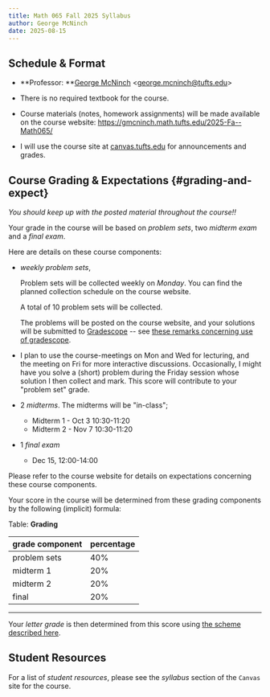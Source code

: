```yaml
---
title: Math 065 Fall 2025 Syllabus
author: George McNinch
date: 2025-08-15
---
```


## Schedule & Format

- **Professor: **[George McNinch](http://gmcninch.math.tufts.edu)
  <<george.mcninch@tufts.edu>>


- There is no required textbook for the course. 

- Course materials (notes, homework assignments) will be made
  available on the course website:
  https://gmcninch.math.tufts.edu/2025-Fa--Math065/

- I will use the course site at
  [canvas.tufts.edu](http://canvas.tufts.edu) for announcements and
  grades.

## Course Grading & Expectations   {#grading-and-expect}


*You should keep up with the posted material throughout the  course!!*


Your grade in the course will be based on *problem sets*, two *midterm
exam* and a *final exam*.

Here are details on these course components:

- *weekly problem sets*, 

  Problem sets will be collected weekly on *Monday*. You can find the
  planned collection schedule on the course website.

  A total of 10 problem sets will be collected.

  The problems will be posted on the course website, and your
  solutions will be submitted to [Gradescope](https://www.gradescope.com/) -- see [these remarks
  concerning use of
  gradescope](/course-posts/resources--gradescope.html).

- I plan to use the course-meetings on Mon and Wed for lecturing, and
  the meeting on Fri for more interactive discussions. Occasionally, I
  might have you solve a (short) problem during the Friday
  session whose solution I then collect and mark. This score will
  contribute to your "problem set" grade.

- 2 *midterms*. The midterms will be "in-class";

  - Midterm 1 - Oct 3 10:30-11:20
  - Midterm 2 - Nov 7 10:30-11:20

- 1 *final exam* 

  - Dec 15, 12:00-14:00

Please refer to the course website for details on expectations
concerning these course components.

Your score in the course will be determined from these grading components by the
following (implicit) formula:

Table: **Grading**

| grade component | percentage |
|:----------------|:-----------|
| problem sets    | 40%        |
| midterm 1       | 20%        |
| midterm 2       | 20%        |
| final           | 20%        |

-------

Your *letter grade* is then determined from this score using [the
scheme described here](https://math.tufts.edu/resources/grading-schemes).

## Student Resources

  For a list of *student resources*, please see the *syllabus* section
  of the `Canvas` site for the course.

